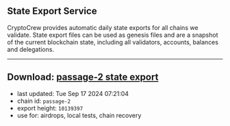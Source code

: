 ## State Export Service
CryptoCrew provides automatic daily state exports for all chains we validate. State export files can be used as genesis files and are a snapshot of the current blockchain state, including all validators, accounts, balances and delegations.

---
**Download: [passage-2 state export](https://dl-eu2.ccvalidators.com/SERVICE/passage/passage-2_export_10139397.json)**
---

- last updated: Tue Sep 17 2024 07:21:04
- chain id: `passage-2`
- export height: `10139397`
- use for: airdrops, local tests, chain recovery
